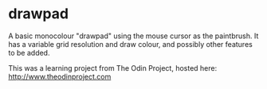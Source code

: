 # drawpad
A basic monocolour "drawpad" using the mouse cursor as the paintbrush.
It has a variable grid resolution and draw colour, and possibly other features to be added.

This was a learning project from The Odin Project, hosted here: http://www.theodinproject.com
